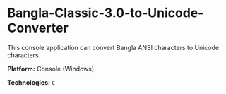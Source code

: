# Bangla-Classic-3.0-to-Unicode-Converter

This console application can convert Bangla ANSI characters to Unicode characters.

**Platform:** Console (Windows)

**Technologies:** `C`

